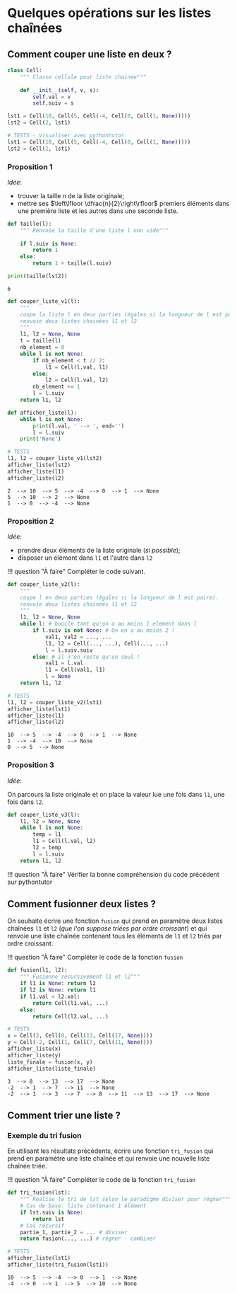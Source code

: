 Quelques opérations sur les listes chaînées
====================================

## Comment couper une liste en deux ?


```python
class Cell:
    """ Classe cellule pour liste chainée"""
    
    def __init__(self, v, s):
        self.val = v
        self.suiv = s

lst1 = Cell(10, Cell(5, Cell(-4, Cell(0, Cell(1, None)))))
lst2 = Cell(2, lst1)
```


```python
# TESTS - Visualiser avec pythontutor
lst1 = Cell(10, Cell(5, Cell(-4, Cell(0, Cell(1, None)))))
lst2 = Cell(2, lst1)
```

### Proposition 1

*Idée*:  

* trouver la taille $n$ de la liste originale;  
* mettre ses $\left\lfloor \dfrac{n}{2}\right\rfloor$ premiers éléments dans une première liste et les autres dans une seconde liste.


```python
def taille(l):
    """ Renvoie la taille d'une liste l non vide"""
    
    if l.suiv is None:
        return 1
    else:
        return 1 + taille(l.suiv)
```


```python
print(taille(lst2))
```

    6



```python
def couper_liste_v1(l):
    """
    coupe la liste l en deux parties (égales si la longueur de l est paire).
    renvoie deux listes chainées l1 et l2
    """
    l1, l2 = None, None
    t = taille(l)
    nb_element = 0
    while l is not None:
        if nb_element < t // 2:
            l1 = Cell(l.val, l1)
        else:
            l2 = Cell(l.val, l2)
        nb_element += 1
        l = l.suiv
    return l1, l2
```


```python
def afficher_liste(l):
    while l is not None:
        print(l.val, ' --> ', end='')
        l = l.suiv
    print('None')
```


```python
# TESTS
l1, l2 = couper_liste_v1(lst2)
afficher_liste(lst2)
afficher_liste(l1)
afficher_liste(l2)
```

    2  --> 10  --> 5  --> -4  --> 0  --> 1  --> None
    5  --> 10  --> 2  --> None
    1  --> 0  --> -4  --> None


### Proposition 2

*Idée*:  

* prendre deux éléments de la liste originale (*si possible*);
* disposer un élément dans `l1` et l'autre dans `l2`

!!! question "À faire"
    Compléter le code suivant.


```python
def couper_liste_v2(l):
    """
    coupe l en deux parties (égales si la longueur de l est paire).
    renvoie deux listes chainées l1 et l2
    """
    l1, l2 = None, None
    while l: # boucle tant qu'on a au moins 1 element dans l        
        if l.suiv is not None: # On en a au moins 2 !
            val1, val2 = ..., ...            
            l1, l2 = Cell(..., ...), Cell(..., ...)
            l = l.suiv.suiv
        else: # il n'en reste qu'un seul !
            val1 = l.val            
            l1 = Cell(val1, l1)
            l = None
    return l1, l2
```


```python
# TESTS
l1, l2 = couper_liste_v2(lst1)
afficher_liste(lst1)
afficher_liste(l1)
afficher_liste(l2)
```

    10  --> 5  --> -4  --> 0  --> 1  --> None
    1  --> -4  --> 10  --> None
    0  --> 5  --> None


### Proposition 3

*Idée*:  

On parcours la liste originale et on place la valeur lue une fois dans `l1`, une fois dans `l2`.


```python
def couper_liste_v3(l):
    l1, l2 = None, None
    while l is not None:
        temp = l1
        l1 = Cell(l.val, l2)
        l2 = temp
        l = l.suiv
    return l1, l2
```

!!! question "À faire"
    Vérifier la bonne compréhension du code précédent sur pythontutor

## Comment fusionner deux listes ?

On souhaite écrire une fonction `fusion` qui prend en paramètre deux listes chaînées `l1` et `l2` (*que l'on suppose triées par ordre croissant*) et qui renvoie une liste chaînée contenant tous les éléments de `l1` et `l2` triés par ordre croissant.

!!! question "À faire"
    Compléter le code de la fonction `fusion`


```python
def fusion(l1, l2):
    """ Fusionne récursivement l1 et l2"""
    if l1 is None: return l2
    if l2 is None: return l1
    if l1.val < l2.val:
        return Cell(l1.val, ...)
    else:
        return Cell(l2.val, ...)
```


```python
# TESTS
x = Cell(3, Cell(8, Cell(13, Cell(17, None))))
y = Cell(-2, Cell(1, Cell(7, Cell(11, None))))
afficher_liste(x)
afficher_liste(y)
liste_finale = fusion(x, y)
afficher_liste(liste_finale)
```

    3  --> 8  --> 13  --> 17  --> None
    -2  --> 1  --> 7  --> 11  --> None
    -2  --> 1  --> 3  --> 7  --> 8  --> 11  --> 13  --> 17  --> None


## Comment trier une liste ? 
### Exemple du tri fusion

En utilisant les résultats précédents, écrire une fonction `tri_fusion` qui prend en paramètre une liste chaînée et qui renvoie une nouvelle liste chaînée triée.

!!! question "À faire"
    Compléter le code de la fonction `tri_fusion`


```python
def tri_fusion(lst):
    """ Réalise le tri de lst selon le paradigme diviser pour régner"""
    # Cas de base: liste contenant 1 élément
    if lst.suiv is None:
        return lst
    # Cas récursif
    partie_1, partie_2 = ... # diviser
    return fusion(..., ...) # régner - combiner
```


```python
# TESTS
afficher_liste(lst1)
afficher_liste(tri_fusion(lst1))
```

    10  --> 5  --> -4  --> 0  --> 1  --> None
    -4  --> 0  --> 1  --> 5  --> 10  --> None

